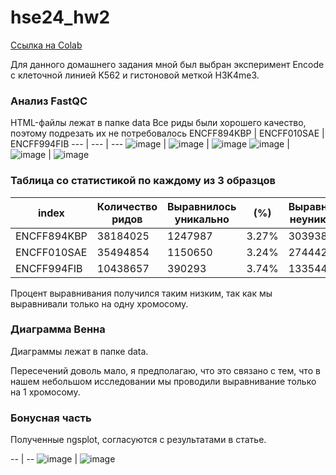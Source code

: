 # hse24_hw2

[Ссылка на Colab]()

Для данного домашнего задания мной был выбран эксперимент Encode с клеточной линией K562 и гистоновой меткой H3K4me3.

### Анализ FastQC 
HTML-файлы лежат в папке data
Все риды были хорошего качество, поэтому подрезать их не потребовалось 
ENCFF894KBP |	ENCFF010SAE |	ENCFF994FIB
--- | --- | ---
![image](https://github.com/prayforanya/hse24_hw2/blob/main/data/ENCFF894KBP_scores.png) | ![image](https://github.com/prayforanya/hse24_hw2/blob/main/data/ENCFF010SAE_scores.png) | ![image](https://github.com/prayforanya/hse24_hw2/blob/main/data/ENCFF994FIB_scores.png) 
![image](https://github.com/prayforanya/hse24_hw2/blob/main/data/ENCFF894KBP_quality.png) | ![image](https://github.com/prayforanya/hse24_hw2/blob/main/data/ENCFF010SAE_quality.png) | ![image](https://github.com/prayforanya/hse24_hw2/blob/main/data/ENCFF994FIB_quality.png) 

### Таблица со статистикой по каждому из 3 образцов

index | Количество ридов | Выравнилось уникально | (%) | Выравнилось неуникально | (%) | Не выравнилось | (%)
--- | --- | --- | --- | --- | --- | --- | ---
ENCFF894KBP | 38184025 | 1247987 | 3.27% | 3039385 | 7.96% | 33896653 | 88.77%
ENCFF010SAE | 35494854 | 1150650 | 3.24% | 2744423 | 7.73% | 31599781 | 89.03%
ENCFF994FIB | 10438657 | 390293 | 3.74% | 1335446 | 12.79% | 8712918 | 83.47%

Процент выравнивания получился таким низким, так как мы выравнивали только на одну хромосому. 

### Диаграмма Венна

Диаграммы лежат в папке data.

Пересечений доволь мало, я предполагаю, что это связано с тем, что в нашем небольшом исследовании мы проводили выравнивание только на 1 хромосому.

### Бонусная часть 
Полученные ngsplot, согласуются с результатами в статье. 

-- | --
![image](https://github.com/prayforanya/hse24_hw2/blob/main/data/result1.png) | 
![image](https://github.com/prayforanya/hse24_hw2/blob/main/data/result2.png) 

